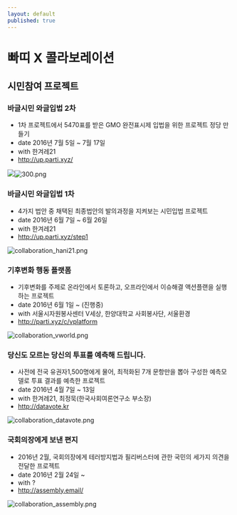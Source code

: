 ```yaml
---
layout: default
published: true
---
```







# 빠띠 X 콜라보레이션

## 시민참여 프로젝트

### 바글시민 와글입법 2차

* 1차 프로젝트에서 5470표를 받은 GMO 완전표시제 입법을 위한 프로젝트 정당 만들기
* date 2016년 7월 5일 ~ 7월 17일
* with 한겨레21 
* <http://up.parti.xyz/>

![]({{site.baseurl}}/media/300.png)![300.png]({{site.baseurl}}/media/300.png)


### 바글시민 와글입법 1차 

* 4가지 법안 중 채택된 최종법안의 발의과정을 지켜보는 시민입법 프로젝트
* date 2016년 6월 7일 ~ 6월 26일
* with 한겨레21 
* <http://up.parti.xyz/step1>

![collaboration_hani21.png]({{site.baseurl}}/media/collaboration_hani21.png)



### 기후변화 행동 플랫폼
* 기후변화를 주제로 온라인에서 토론하고, 오프라인에서 이슈해결 액션플랜을 실행하는 프로젝트
* date 2016년 6월 1일 ~ (진행중)
* with 서울시자원봉사센터 V세상, 한양대학교 사회봉사단, 서울환경
* <http://parti.xyz/c/vplatform>

![collaboration_vworld.png]({{site.baseurl}}/media/collaboration_vworld.png)



### 당신도 모르는 당신의 투표를 예측해 드립니다.
* 사전에 전국 유권자1,500명에게 물어, 최적화된 7개 문항만을 뽑아 구성한 예측모델로 투표 결과를 예측한 프로젝트
* date 2016년 4월 7일 ~ 13일
* with 한겨레21, 최정묵(한국사회여론연구소 부소장)
* <http://datavote.kr>

![collaboration_datavote.png]({{site.baseurl}}/media/collaboration_datavote.png)



### 국회의장에게 보낸 편지
* 2016년 2월, 국회의장에게 테러방지법과 필리버스터에 관한 국민의 세가지 의견을 전달한 프로젝트
* date 2016년 2월 24일 ~
* with ?
* <http://assembly.email/>

![collaboration_assembly.png]({{site.baseurl}}/media/collaboration_assembly.png)
